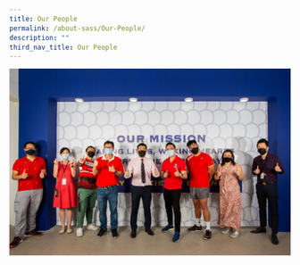 ```yaml
---
title: Our People
permalink: /about-sass/Our-People/
description: ""
third_nav_title: Our People
---
```


![](/images/our-people.jpeg)